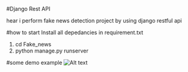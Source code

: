 #Django Rest API

hear i perform fake news detection project by using django restful api

#how to start
Install all depedancies in requirement.txt

1.  cd Fake_news
2.  python manage.py runserver

#some demo example
![Alt text](<Fake News View – Django REST framework - Google Chrome 03-10-2023 20_09_07.png>)
